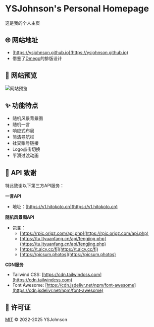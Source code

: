 # YSJohnson's Personal Homepage

这是我的个人主页

## 🌐 网站地址

- [https://ysjohnson.github.io](https://ysjohnson.github.io)
- 借鉴了[Dmego](https://github.com/dmego/home.github.io)的排版设计

## 📸 网站预览

![网站预览](screenshot.png)

## ✨ 功能特点

- 随机风景背景图
- 随机一言
- 响应式布局
- 简洁导航栏
- 社交账号链接
- Logo点击切换
- 平滑过渡动画


## 📡 API 致谢

特此致谢以下第三方API服务：

 **一言API**  
   - 地址：[https://v1.hitokoto.cn](https://v1.hitokoto.cn)

 **随机风景图API**  
   - 包含：
     - [https://rpic.origz.com/api.php](https://rpic.origz.com/api.php)
     - [https://tu.ltyuanfang.cn/api/fengjing.php](https://tu.ltyuanfang.cn/api/fengjing.php)
     - [https://t.alcy.cc/fj](https://t.alcy.cc/fj)
     - [https://picsum.photos](https://picsum.photos)

 **CDN服务**  
   - Tailwind CSS: [https://cdn.tailwindcss.com](https://cdn.tailwindcss.com)
   - Font Awesome: [https://cdn.jsdelivr.net/npm/font-awesome](https://cdn.jsdelivr.net/npm/font-awesome)

## 📄 许可证


[MIT](LICENSE) © 2022-2025 YSJohnson
